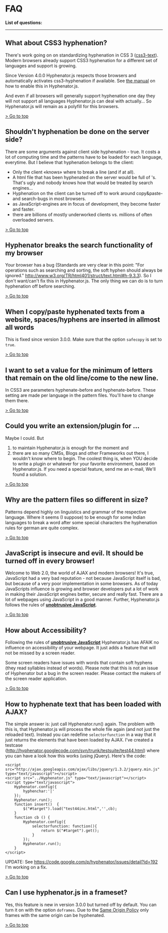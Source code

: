 # FAQ #

**List of questions:**


---


## What about CSS3 hyphenation? ##
There's work going on on standardizing hyphenation in CSS 3 ([css3-text](http://www.w3.org/TR/css3-text/#hyphenation)).
Modern browsers already support CSS3 hyphenation for a different set of languages and support is growing.

Since Version 4.0.0 Hyphenator.js respects those browsers and automatically activates css3-hyphenation if available. See [the manual](http://code.google.com/p/hyphenator/wiki/en_PublicAPI#property_useCSS3hyphenation) on how to enable this in Hyphenator.js.

And even if all browsers will generally support hyphenation one day they will not support all languages Hyphenator.js can deal with actually… So Hyphenator.js will remain as a polyfill for this browsers.

[> Go to top](#FAQ.md)

## Shouldn't hyphenation be done on the server side? ##
There are some arguments against client side hyphenation - true. It costs a lot of computing time and the patterns have to be loaded for each language, everytime.
But I believe that hyphenation belongs to the client:
  * Only the client «knows» where to break a line (and if at all).
  * A html file that has been hyphenated on the server would be full of &shy;'s. That's ugly and nobody knows how that would be treated by search engines…
  * Hyphenation on the client can be turned off to work around copy&paste- and search-bugs in most browsers.
  * as JavaScript-engines are in focus of development, they become faster and faster.
  * there are billions of mostly underworked clients vs. millions of often overloaded servers.

[> Go to top](#FAQ.md)

## Hyphenator breaks the search functionality of my browser ##
Your browser has a bug (Standards are very clear in this point: "For operations such as searching and sorting, the soft hyphen should always be ignored." http://www.w3.org/TR/html401/struct/text.html#h-9.3.3). So I don't want/can't fix this in Hyphenator.js.
The only thing we can do is to turn hyphenation off before searching.

[> Go to top](#FAQ.md)

## When I copy/paste hyphenated texts from a website, spaces/hyphens are inserted in allmost all words ##
This is fixed since version 3.0.0. Make sure that the option `safecopy` is set to `true`.

[> Go to top](#FAQ.md)

## I want to set a value for the minimum of letters that remain on the old line/come to the new line. ##
In CSS3 are parameters hyphenate-before and hyphenate-before. These setting are made per language in the pattern files. You'll have to change them there.

[> Go to top](#FAQ.md)

## Could you write an extension/plugin for … ##
Maybe I could. But
  1. to maintain Hyphenator.js is enough for the moment and
  1. there are so many CMSs, Blogs and other Frameworks out there, I wouldn't know where to begin.
The coolest thing is, when YOU decide to write a plugin or whatever for your favorite environment, based on Hyphenator.js.
If you need a special feature, send me an e-mail, We'll found a solution.

[> Go to top](#FAQ.md)

## Why are the pattern files so different in size? ##
Patterns depend highly on linguistics and grammar of the respective language. Where it seems (I suppose) to be enough for some Indian languages to break a word after some special characters the hyphenation rules for german are quite complex.

[> Go to top](#FAQ.md)

## JavaScript is insecure and evil. It should be turned off in every browser! ##
Welcome to Web 2.0, the world of AJAX and modern browsers!
It's true, JavaScript had a very bad reputation - not because JavaScript itself is bad, but because of a very poor implementation in some browsers. As of today JavaScripts influence is growing and browser developers put a lot of work in making their JavaScript engines better, secure and really fast. There are a lot of webpages using JavaScript in a good manner.
Further, Hyphenator.js follows the rules of **[unobtrusive JavaScript](http://en.wikipedia.org/wiki/Unobtrusive_JavaScript)**.

[> Go to top](#FAQ.md)

## How about Accessibility? ##
Following the rules of **[unobtrusive JavaScript](http://en.wikipedia.org/wiki/Unobtrusive_JavaScript)** Hyphenator.js has AFAIK no influence on accessibility of your webpage. It just adds a feature that will not be missed by a screen reader.

Some screen readers have issues with words that contain soft hyphens (they read syllables instead of words). Please note that this is not an issue of Hyphenator but a bug in the screen reader. Please contact the makers of the screen reader application.

[> Go to top](#FAQ.md)

## How to hyphenate text that has been loaded with AJAX? ##
The simple answer is: just call Hyphenator.run() again.
The problem with this is, that Hyphenator.js will process the whole file again (and not just the reloaded text).
Instead you can redefine `selectorfunction` in a way that it just returns the elements that have been loaded by AJAX.
I've created a testcase (http://hyphenator.googlecode.com/svn/trunk/testsuite/test44.html) where you can have a look how this works (using jQuery).
Here's the code:
```
<script src="http://ajax.googleapis.com/ajax/libs/jquery/1.3.2/jquery.min.js" type="text/javascript"></script>
<script src="../Hyphenator.js" type="text/javascript"></script>
<script type="text/javascript">
	Hyphenator.config({
		hyphenchar:'|'
	});
	Hyphenator.run();
	function insert()  {
		$("#target").load("test44inc.html",'',cb);
	}
	function cb () {
		Hyphenator.config({
			selectorfunction: function(){
				return $("#target").get();
			}
		});
		Hyphenator.run();
	}
</script>
```

UPDATE:
See https://code.google.com/p/hyphenator/issues/detail?id=192
I'm working on a fix.

[> Go to top](#FAQ.md)

## Can I use hyphenator.js in a frameset? ##
Yes, this feature is new in version 3.0.0 but turned off by default. You can turn it on with the option `doframes`.
Due to the [Same Origin Policy](http://en.wikipedia.org/wiki/Same_origin_policy) only frames with the same origin can be hyphenated.

[> Go to top](#FAQ.md)